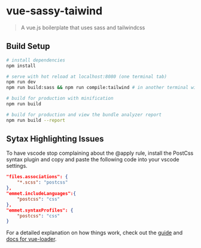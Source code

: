 # vue-sassy-taiwind

> A vue.js boilerplate that uses sass and tailwindcss

## Build Setup

``` bash
# install dependencies
npm install

# serve with hot reload at localhost:8080 (one terminal tab)
npm run dev
npm run build:sass && npm run compile:tailwind # in another terminal window

# build for production with minification
npm run build

# build for production and view the bundle analyzer report
npm run build --report
```


## Sytax Highlighting Issues

To have  vscode stop complaining about the @apply rule, install the PostCss syntax plugin and copy and paste the following code into your vscode settings.

```json
"files.associations": {
    "*.scss": "postcss"
},
"emmet.includeLanguages":{
    "postcss": "css"
},
"emmet.syntaxProfiles": {
    "postcss": "css"
}
```

For a detailed explanation on how things work, check out the [guide](http://vuejs-templates.github.io/webpack/) and [docs for vue-loader](http://vuejs.github.io/vue-loader).
